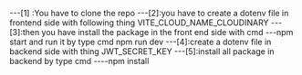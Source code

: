


---[1] :You have to clone the repo
---[2]:you have to create a dotenv file in frontend side with following thing
      VITE_CLOUD_NAME_CLOUDINARY
---[3]:then you have install the package in  the front end side with cmd 
         ---npm start and  run it by type cmd npm run dev
---[4]:create a dotenv file in backend side with thing
        JWT_SECRET_KEY
---[5]:install all package in backend by type cmd
        ----npm install

